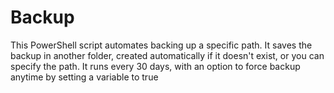 # Backup
This PowerShell script automates backing up a specific path. It saves the backup in another folder, created automatically if it doesn't exist, or you can specify the path. It runs every 30 days, with an option to force backup anytime by setting a variable to true

